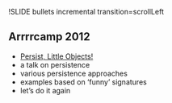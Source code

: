 !SLIDE bullets incremental transition=scrollLeft

## Arrrrcamp 2012

* [Persist, Little Objects!](http://talks.chastell.net/arrrrcamp-2012/)
* a talk on persistence
* various persistence approaches
* examples based on ‘funny’ signatures
* let’s do it again
